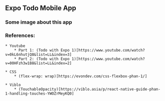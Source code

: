 ## Expo Todo Mobile App

### Some image about this app

### References: 
    * Youtube
        * Part 1: (Todo with Expo 1)[https://www.youtube.com/watch?v=0kL6nhutjQ8&list=LL&index=3]
        * Part 2: (Todo with Expo 1)[https://www.youtube.com/watch?v=00HFzh3w1B8&list=LL&index=2] 

    * CSS
        * (flex-wrap: wrap)[https://evondev.com/css-flexbox-phan-1/]
    
    * Viblo
        * (TouchableOpacity)[https://viblo.asia/p/react-native-guide-phan-1-handling-touches-YWOZrMeyKQ0]